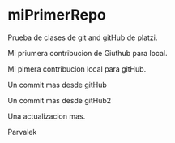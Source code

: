 # miPrimerRepo
Prueba de clases de git and gitHub de platzi.

Mi priumera contribucion de Giuthub para local. 

Mi pimera contribucion local para gitHub.

Un commit mas desde gitHub

Un commit mas desde gitHub2

Una actualizacion mas. 

Parvalek